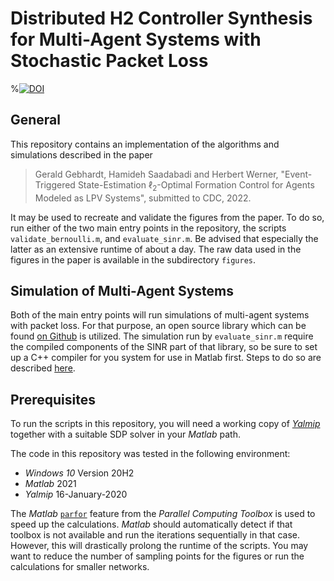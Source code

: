 # Distributed H2 Controller Synthesis for Multi-Agent Systems with Stochastic Packet Loss

%[![DOI](https://zenodo.org/badge/DOI/10.5281/zenodo.6372421.svg)](https://doi.org/10.5281/zenodo.6372421)

## General

This repository contains an implementation of the algorithms and simulations described in the paper

>Gerald Gebhardt, Hamideh Saadabadi and Herbert Werner, "Event-Triggered State-Estimation $\ell_2$-Optimal Formation Control 
for Agents Modeled as LPV Systems", submitted to CDC, 2022.

It may be used to recreate and validate the figures from the paper.
To do so, run either of the two main entry points in the repository, the scripts `validate_bernoulli.m`, and `evaluate_sinr.m`.
Be advised that especially the latter as an extensive runtime of about a day.
The raw data used in the figures in the paper is available in the subdirectory `figures`.

## Simulation of Multi-Agent Systems

Both of the main entry points will run simulations of multi-agent systems with packet loss.
For that purpose, an open source library which can be found [on Github](https://github.com/TUHH-ICS/MAS-Simulation) is utilized.
The simulation run by `evaluate_sinr.m` require the compiled components of the SINR part of that library, so be sure to set up a C++ compiler for you system for use in Matlab first.
Steps to do so are described [here](https://github.com/TUHH-ICS/MAS-Simulation#using-the-sinr-networking-library).

## Prerequisites

To run the scripts in this repository, you will need a working copy of [*Yalmip*](https://yalmip.github.io/) together with a suitable SDP solver in your *Matlab* path.

The code in this repository was tested in the following environment:

* *Windows 10* Version 20H2
* *Matlab* 2021
* *Yalmip* 16-January-2020

The *Matlab* [`parfor`](https://de.mathworks.com/help/parallel-computing/parfor.html) feature from the *Parallel Computing Toolbox* is used to speed up the calculations.
*Matlab* should automatically detect if that toolbox is not available and run the iterations sequentially in that case.
However, this will drastically prolong the runtime of the scripts.
You may want to reduce the number of sampling points for the figures or run the calculations for smaller networks.
